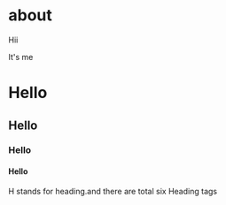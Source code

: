 # about
Hii
<Html>
<Head>
It's me</Head>
<Body>
<H1>Hello</H1>
<H2>Hello</H2>
<H3>Hello</H3>
<H4>Hello</H4>
<P> H stands for heading.and there are total six Heading tags</p>
</Body></html>
